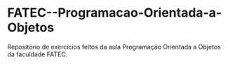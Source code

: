# FATEC--Programacao-Orientada-a-Objetos
Repositório de exercícios feitos da aula Programação Orientada a Objetos da faculdade FATEC.
